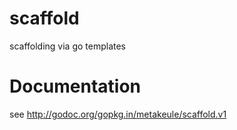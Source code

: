 # scaffold

scaffolding via go templates

# Documentation

see http://godoc.org/gopkg.in/metakeule/scaffold.v1

